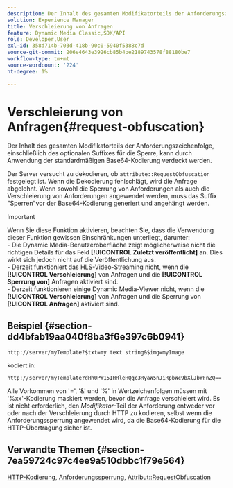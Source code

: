 ```yaml
---
description: Der Inhalt des gesamten Modifikatorteils der Anforderungszeichenfolge, einschließlich des optionalen Suffixes für die Sperre, kann durch Anwendung der standardmäßigen Base64-Kodierung verdeckt werden.
solution: Experience Manager
title: Verschleierung von Anfragen
feature: Dynamic Media Classic,SDK/API
role: Developer,User
exl-id: 358d714b-703d-418b-90c0-5940f5388c7d
source-git-commit: 206e4643e3926cb85b4be2189743578f88180be7
workflow-type: tm+mt
source-wordcount: '224'
ht-degree: 1%

---
```


# Verschleierung von Anfragen{#request-obfuscation}

Der Inhalt des gesamten Modifikatorteils der Anforderungszeichenfolge, einschließlich des optionalen Suffixes für die Sperre, kann durch Anwendung der standardmäßigen Base64-Kodierung verdeckt werden.

Der Server versucht zu dekodieren, ob `attribute::RequestObfuscation` festgelegt ist. Wenn die Dekodierung fehlschlägt, wird die Anfrage abgelehnt. Wenn sowohl die Sperrung von Anforderungen als auch die Verschleierung von Anforderungen angewendet werden, muss das Suffix &quot;Sperren&quot;vor der Base64-Kodierung generiert und angehängt werden.

>[!IMPORTANT]
>
>Wenn Sie diese Funktion aktivieren, beachten Sie, dass die Verwendung dieser Funktion gewissen Einschränkungen unterliegt, darunter:<br>- Die Dynamic Media-Benutzeroberfläche zeigt möglicherweise nicht die richtigen Details für das Feld **[!UICONTROL Zuletzt veröffentlicht]** an. Dies wirkt sich jedoch nicht auf die Veröffentlichung aus.<br>- Derzeit funktioniert das HLS-Video-Streaming nicht, wenn die **[!UICONTROL Verschleierung]** von Anfragen und die  **[!UICONTROL Sperrung von]** Anfragen aktiviert sind.<br>- Derzeit funktionieren einige Dynamic Media-Viewer nicht, wenn die  **[!UICONTROL Verschleierung]** von Anfragen und die Sperrung von  **[!UICONTROL Anfragen]** aktiviert sind.

## Beispiel {#section-dd4bfab19aa040f8ba3f6e397c6b0941}

`http://server/myTemplate?$txt=my text string&$img=myImage`

kodiert in:

`http://server/myTemplate?dHh0PW15IHRleHQgc3RyaW5nJiRpbWc9bXlJbWFnZQ==`

Alle Vorkommen von &#39;=&#39;, &#39;&amp;&#39; und &#39;%&#39; in Wertzeichenfolgen müssen mit &#39;%xx&#39;-Kodierung maskiert werden, bevor die Anfrage verschleiert wird. Es ist nicht erforderlich, den *Modifikator*-Teil der Anforderung entweder vor oder nach der Verschleierung durch HTTP zu kodieren, selbst wenn die Anforderungssperrung angewendet wird, da die Base64-Kodierung für die HTTP-Übertragung sicher ist.

## Verwandte Themen {#section-7ea59724c97c4ee9a510dbbc1f79e564}

[HTTP-Kodierung](../../../../../is-api/http-ref/image-serving-api-ref/c-http-protocol-reference/c-syntax-and-features/r-http-encoding.md#reference-bb34dd13f316462695448acfa8f92df7),  [Anforderungssperrung](../../../../../is-api/http-ref/image-serving-api-ref/c-http-protocol-reference/c-syntax-and-features/r-request-locking.md#reference-4177193d20774daab0dbf206a927844c),  [Attribut::RequestObfuscation](../../../../../is-api/image-catalog/image-serving-api-ref/c-image-catalog-reference/c-attributes-reference/r-requestobfuscation.md#reference-730a3330253343f893419ebd52baf0bd)
